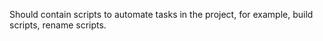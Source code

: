 Should contain scripts to automate tasks in the project, for example, build scripts, rename scripts.
